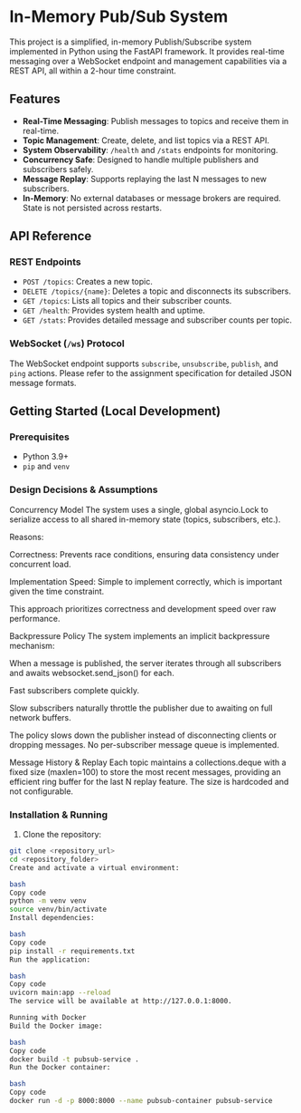 # In-Memory Pub/Sub System

This project is a simplified, in-memory Publish/Subscribe system implemented in Python using the FastAPI framework. It provides real-time messaging over a WebSocket endpoint and management capabilities via a REST API, all within a 2-hour time constraint.

## Features

- **Real-Time Messaging**: Publish messages to topics and receive them in real-time.
- **Topic Management**: Create, delete, and list topics via a REST API.
- **System Observability**: `/health` and `/stats` endpoints for monitoring.
- **Concurrency Safe**: Designed to handle multiple publishers and subscribers safely.
- **Message Replay**: Supports replaying the last N messages to new subscribers.
- **In-Memory**: No external databases or message brokers are required. State is not persisted across restarts.

## API Reference

### REST Endpoints

- `POST /topics`: Creates a new topic.
- `DELETE /topics/{name}`: Deletes a topic and disconnects its subscribers.
- `GET /topics`: Lists all topics and their subscriber counts.
- `GET /health`: Provides system health and uptime.
- `GET /stats`: Provides detailed message and subscriber counts per topic.

### WebSocket (`/ws`) Protocol

The WebSocket endpoint supports `subscribe`, `unsubscribe`, `publish`, and `ping` actions. Please refer to the assignment specification for detailed JSON message formats.

## Getting Started (Local Development)

### Prerequisites

- Python 3.9+
- `pip` and `venv`

### Design Decisions & Assumptions

Concurrency Model
The system uses a single, global asyncio.Lock to serialize access to all shared in-memory state (topics, subscribers, etc.).

Reasons:

Correctness: Prevents race conditions, ensuring data consistency under concurrent load.

Implementation Speed: Simple to implement correctly, which is important given the time constraint.

This approach prioritizes correctness and development speed over raw performance.

Backpressure Policy
The system implements an implicit backpressure mechanism:

When a message is published, the server iterates through all subscribers and awaits websocket.send_json() for each.

Fast subscribers complete quickly.

Slow subscribers naturally throttle the publisher due to awaiting on full network buffers.

The policy slows down the publisher instead of disconnecting clients or dropping messages. No per-subscriber message queue is implemented.

Message History & Replay
Each topic maintains a collections.deque with a fixed size (maxlen=100) to store the most recent messages, providing an efficient ring buffer for the last N replay feature. The size is hardcoded and not configurable.

### Installation & Running

1. Clone the repository:

```bash
git clone <repository_url>
cd <repository_folder>
Create and activate a virtual environment:

bash
Copy code
python -m venv venv
source venv/bin/activate
Install dependencies:

bash
Copy code
pip install -r requirements.txt
Run the application:

bash
Copy code
uvicorn main:app --reload
The service will be available at http://127.0.0.1:8000.

Running with Docker
Build the Docker image:

bash
Copy code
docker build -t pubsub-service .
Run the Docker container:

bash
Copy code
docker run -d -p 8000:8000 --name pubsub-container pubsub-service
